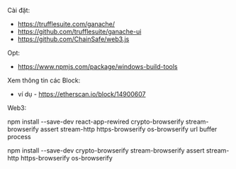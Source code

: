 

Cài đặt:
- https://trufflesuite.com/ganache/ 
- https://github.com/trufflesuite/ganache-ui 
- https://github.com/ChainSafe/web3.js 


Opt:
- https://www.npmjs.com/package/windows-build-tools 


Xem thông tin các Block:
- ví dụ - https://etherscan.io/block/14900607


Web3:

npm install --save-dev react-app-rewired crypto-browserify stream-browserify assert stream-http https-browserify os-browserify url buffer process


npm install --save-dev crypto-browserify stream-browserify assert stream-http https-browserify os-browserify 


